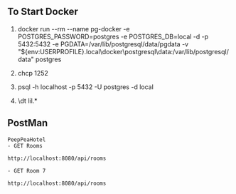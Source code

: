## To Start Docker

1. docker run --rm --name pg-docker -e POSTGRES_PASSWORD=postgres -e POSTGRES_DB=local -d -p 5432:5432 -e PGDATA=/var/lib/postgresql/data/pgdata -v "${env:USERPROFILE}\.local\docker\postgresql\data:/var/lib/postgresql/data" postgres


2. chcp 1252
3. psql -h localhost -p 5432 -U postgres -d local
4. \dt lil.*


## PostMan

    PeepPeaHotel
    - GET Rooms

    http://localhost:8080/api/rooms

    - GET Room 7
    
    http://localhost:8080/api/rooms